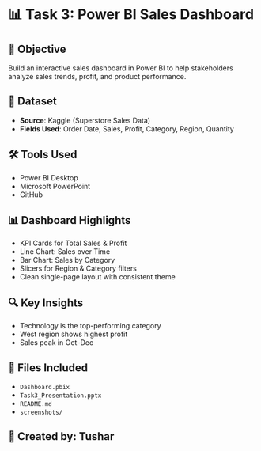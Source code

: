 # 📊 Task 3: Power BI Sales Dashboard

## 📝 Objective
Build an interactive sales dashboard in Power BI to help stakeholders analyze sales trends, profit, and product performance.

## 📁 Dataset
- **Source**: Kaggle (Superstore Sales Data)
- **Fields Used**: Order Date, Sales, Profit, Category, Region, Quantity

## 🛠 Tools Used
- Power BI Desktop
- Microsoft PowerPoint
- GitHub

## 📊 Dashboard Highlights
- KPI Cards for Total Sales & Profit
- Line Chart: Sales over Time
- Bar Chart: Sales by Category
- Slicers for Region & Category filters
- Clean single-page layout with consistent theme

## 🔍 Key Insights
- Technology is the top-performing category
- West region shows highest profit
- Sales peak in Oct–Dec

## 📂 Files Included
- `Dashboard.pbix`
- `Task3_Presentation.pptx`
- `README.md`
- `screenshots/`

## 👤 Created by: Tushar  

